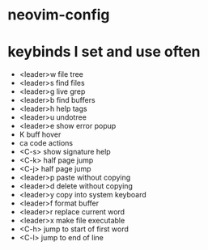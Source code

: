 # neovim-config

# keybinds I set and use often
- \<leader\>w file tree
- \<leader\>s find files
- \<leader\>g live grep
- \<leader\>b find buffers
- \<leader\>h help tags
- \<leader\>u undotree
- \<leader\>e show error popup
- K buff hover
- ca code actions
- \<C-s\> show signature help
- \<C-k\> half page jump
- \<C-j\> half page jump
- \<leader\>p paste without copying
- \<leader\>d delete without copying
- \<leader\>y copy into system keyboard
- \<leader\>f format buffer
- \<leader\>r replace current word
- \<leader\>x make file executable
- \<C-h\> jump to start of first word
- \<C-l\> jump to end of line 

